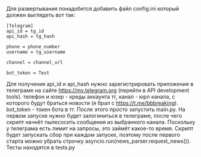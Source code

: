 Для развертывания понадобится добавить файл config.ini который должен выглядеть вот
так:
```
[Telegram]
api_id = tg_id
api_hash = tg_hash

phone = phone_number
username = tg_username

channel = channel_url

bot_token = Test
```
Для получения api_id и api_hash нужно зарегистрировать приложение в телеграме на сайте
https://my.telegram.org (перейти в API development tools). телефон и юзер - креды аккаунта
тг, канал - юрл канала, с которого будут браться новости (я брал с https://t.me/bbbreaking). bot_token - токен бота в тг.
После этого просто запустить main.py. На первом запуске нужно будет залогиниться в
телеграме, после чего скрипт начнёт пылесосить сообщения из выбранного канала.
Поскольку у телеграма есть лимит на запросы, это займёт какое-то время. Скрипт будет
запускать сбор при каждом запуске, поэтому после первого старта можно убрать строчку
asyncio.run(news_parser.request_news()).
Тесты находятся в tests.py
